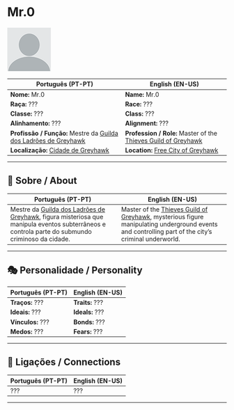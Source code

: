 # Mr.0

![Mr.0](docs/assets/npc/npc_blank.png)

| **Português (PT-PT)** | **English (EN-US)** |
| --------------------- | ------------------- |
| **Nome:** Mr.0 | **Name:** Mr.0 |
| **Raça:** ??? | **Race:** ??? |
| **Classe:** ??? | **Class:** ??? |
| **Alinhamento:** ??? | **Alignment:** ??? |
| **Profissão / Função:** Mestre da [Guilda dos Ladrões de Greyhawk](docs/dm/-/organizations/guild_of_thieves.md) | **Profession / Role:** Master of the [Thieves Guild of Greyhawk](docs/dm/-/organizations/guild_of_thieves.md) |
| **Localização:** [Cidade de Greyhawk](cidade_de_greyhawk.md) | **Location:** [Free City of Greyhawk](cidade_de_greyhawk.md) |

---

## 📖 Sobre / About

| **Português (PT-PT)** | **English (EN-US)** |
| --------------------- | ------------------- |
| Mestre da [Guilda dos Ladrões de Greyhawk](docs/dm/-/organizations/guild_of_thieves.md), figura misteriosa que manipula eventos subterrâneos e controla parte do submundo criminoso da cidade. | Master of the [Thieves Guild of Greyhawk](docs/dm/-/organizations/guild_of_thieves.md), mysterious figure manipulating underground events and controlling part of the city’s criminal underworld. |

---

## 🎭 Personalidade / Personality

| **Português (PT-PT)** | **English (EN-US)** |
| --------------------- | ------------------- |
| **Traços:** ??? | **Traits:** ??? |
| **Ideais:** ??? | **Ideals:** ??? |
| **Vínculos:** ??? | **Bonds:** ??? |
| **Medos:** ??? | **Fears:** ??? |

---

## 🔗 Ligações / Connections

| **Português (PT-PT)** | **English (EN-US)** |
| --------------------- | ------------------- |
| ??? | ??? |

---

